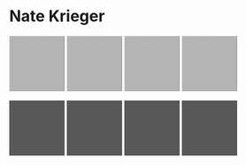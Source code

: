 # Nate Krieger

![GS](/assets/GS.png)  ![GS](/assets/GS.png)  ![GS](/assets/GS.png)  ![GS](/assets/GS.png)

![DGS](/assets/DGS.png)  ![DGS](/assets/DGS.png)  ![DGS](/assets/DGS.png)  ![DGS](/assets/DGS.png)
